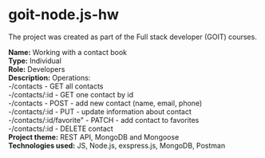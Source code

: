 # goit-node.js-hw

The project was created as part of the Full stack developer (GOIT) courses. <br>

<b>Name:</b> Working with a contact book<br>
<b>Type:</b> Individual<br>
<b>Role:</b> Developers<br>
<b>Description:</b> Operations:<br>
-/contacts - GET all contacts<br>
-/contacts/:id - GET one contact by id<br>
-/contacts - POST - add new contact (name, email, phone)<br>
-/contacts/:id - PUT - update information about contact<br>
-/contacts/:id/favorite" - PATCH - add contact to favorites<br>
-/contacts/:id - DELETE contact<br>
<b>Project theme:</b> REST API, MongoDB and Mongoose<br>
<b>Technologies used:</b> JS, Node.js, exspress.js, MongoDB, Postman

